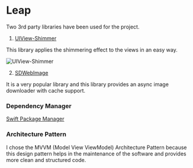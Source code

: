 # Leap

Two 3rd party libraries have been used for the project.

1. [UIView-Shimmer](https://github.com/omerfarukozturk/UIView-Shimmer)

This library applies the shimmering effect to the views in an easy way.

![UIView-Shimmer](https://media.giphy.com/media/YzDd2FzBNlfuOPY5WH/giphy.gif)

2. [SDWebImage](https://github.com/SDWebImage/SDWebImageSwiftUI)

It is a very popular library and this library provides an async image downloader with cache support.

### Dependency Manager

[Swift Package Manager](https://github.com/apple/swift-package-manager)

### Architecture Pattern

I chose the MVVM (Model View ViewModel) Architecture Pattern because this design pattern helps in the maintenance of the software and provides more clean and structured code.
